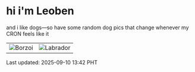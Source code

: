 # hi i'm Leoben

and i like dogs—so have some random dog pics that change whenever my CRON feels like it

|  |  |
|--------|----------|
| ![Borzoi](https://random-dog-vercel.vercel.app/api/random-borzoi?v=1757482942) | ![Labrador](https://random-dog-vercel.vercel.app/api/random-labrador?v=1757482942) |

Last updated: 2025-09-10 13:42 PHT
